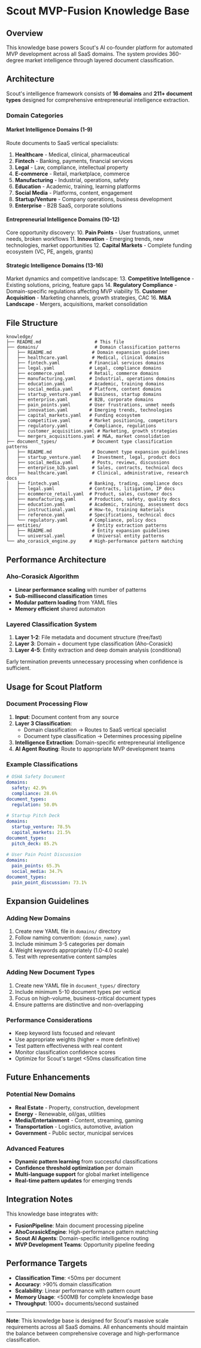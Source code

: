 # Scout MVP-Fusion Knowledge Base

## Overview

This knowledge base powers Scout's AI co-founder platform for automated MVP development across all SaaS domains. The system provides 360-degree market intelligence through layered document classification.

## Architecture

Scout's intelligence framework consists of **16 domains** and **211+ document types** designed for comprehensive entrepreneurial intelligence extraction.

### Domain Categories

#### Market Intelligence Domains (1-9)
Route documents to SaaS vertical specialists:
1. **Healthcare** - Medical, clinical, pharmaceutical
2. **Fintech** - Banking, payments, financial services  
3. **Legal** - Law, compliance, intellectual property
4. **E-commerce** - Retail, marketplace, commerce
5. **Manufacturing** - Industrial, operations, safety
6. **Education** - Academic, training, learning platforms
7. **Social Media** - Platforms, content, engagement
8. **Startup/Venture** - Company operations, business development
9. **Enterprise** - B2B SaaS, corporate solutions

#### Entrepreneurial Intelligence Domains (10-12)
Core opportunity discovery:
10. **Pain Points** - User frustrations, unmet needs, broken workflows
11. **Innovation** - Emerging trends, new technologies, market opportunities
12. **Capital Markets** - Complete funding ecosystem (VC, PE, angels, grants)

#### Strategic Intelligence Domains (13-16)
Market dynamics and competitive landscape:
13. **Competitive Intelligence** - Existing solutions, pricing, feature gaps
14. **Regulatory Compliance** - Domain-specific regulations affecting MVP viability
15. **Customer Acquisition** - Marketing channels, growth strategies, CAC
16. **M&A Landscape** - Mergers, acquisitions, market consolidation

## File Structure

```
knowledge/
├── README.md                    # This file
├── domains/                     # Domain classification patterns
│   ├── README.md               # Domain expansion guidelines
│   ├── healthcare.yaml         # Medical, clinical domains
│   ├── fintech.yaml           # Financial services domains
│   ├── legal.yaml             # Legal, compliance domains
│   ├── ecommerce.yaml         # Retail, commerce domains
│   ├── manufacturing.yaml     # Industrial, operations domains
│   ├── education.yaml         # Academic, training domains
│   ├── social_media.yaml      # Platform, content domains
│   ├── startup_venture.yaml   # Business, startup domains
│   ├── enterprise.yaml        # B2B, corporate domains
│   ├── pain_points.yaml       # User frustrations, unmet needs
│   ├── innovation.yaml        # Emerging trends, technologies
│   ├── capital_markets.yaml   # Funding ecosystem
│   ├── competitive.yaml       # Market positioning, competitors
│   ├── regulatory.yaml        # Compliance, regulations
│   ├── customer_acquisition.yaml # Marketing, growth strategies
│   └── mergers_acquisitions.yaml # M&A, market consolidation
├── document_types/             # Document type classification patterns
│   ├── README.md               # Document type expansion guidelines
│   ├── startup_venture.yaml    # Investment, legal, product docs
│   ├── social_media.yaml       # Posts, reviews, discussions
│   ├── enterprise_b2b.yaml     # Sales, contracts, technical docs
│   ├── healthcare.yaml         # Clinical, administrative, research docs
│   ├── fintech.yaml           # Banking, trading, compliance docs
│   ├── legal.yaml             # Contracts, litigation, IP docs
│   ├── ecommerce_retail.yaml  # Product, sales, customer docs
│   ├── manufacturing.yaml     # Production, safety, quality docs
│   ├── education.yaml         # Academic, training, assessment docs
│   ├── instructional.yaml     # How-to, training materials
│   ├── reference.yaml         # Specifications, technical docs
│   └── regulatory.yaml        # Compliance, policy docs
├── entities/                   # Entity extraction patterns
│   ├── README.md               # Entity expansion guidelines
│   └── universal.yaml          # Universal entity patterns
└── aho_corasick_engine.py     # High-performance pattern matching
```

## Performance Architecture

### Aho-Corasick Algorithm
- **Linear performance scaling** with number of patterns
- **Sub-millisecond classification** times
- **Modular pattern loading** from YAML files
- **Memory efficient** shared automaton

### Layered Classification System
1. **Layer 1-2**: File metadata and document structure (free/fast)
2. **Layer 3**: Domain + document type classification (Aho-Corasick)
3. **Layer 4-5**: Entity extraction and deep domain analysis (conditional)

Early termination prevents unnecessary processing when confidence is sufficient.

## Usage for Scout Platform

### Document Processing Flow
1. **Input**: Document content from any source
2. **Layer 3 Classification**: 
   - Domain classification → Routes to SaaS vertical specialist
   - Document type classification → Determines processing pipeline
3. **Intelligence Extraction**: Domain-specific entrepreneurial intelligence
4. **AI Agent Routing**: Route to appropriate MVP development teams

### Example Classifications
```yaml
# OSHA Safety Document
domains: 
  safety: 42.9%
  compliance: 28.6%
document_types:
  regulation: 50.0%
  
# Startup Pitch Deck  
domains:
  startup_venture: 78.5%
  capital_markets: 21.5%
document_types:
  pitch_deck: 85.2%
  
# User Pain Point Discussion
domains:
  pain_points: 65.3%
  social_media: 34.7%
document_types:
  pain_point_discussion: 73.1%
```

## Expansion Guidelines

### Adding New Domains
1. Create new YAML file in `domains/` directory
2. Follow naming convention: `{domain_name}.yaml`
3. Include minimum 3-5 categories per domain
4. Weight keywords appropriately (1.0-4.0 scale)
5. Test with representative content samples

### Adding New Document Types
1. Create new YAML file in `document_types/` directory  
2. Include minimum 5-10 document types per vertical
3. Focus on high-volume, business-critical document types
4. Ensure patterns are distinctive and non-overlapping

### Performance Considerations
- Keep keyword lists focused and relevant
- Use appropriate weights (higher = more definitive)
- Test pattern effectiveness with real content
- Monitor classification confidence scores
- Optimize for Scout's target <50ms classification time

## Future Enhancements

### Potential New Domains
- **Real Estate** - Property, construction, development
- **Energy** - Renewable, oil/gas, utilities
- **Media/Entertainment** - Content, streaming, gaming
- **Transportation** - Logistics, automotive, aviation
- **Government** - Public sector, municipal services

### Advanced Features
- **Dynamic pattern learning** from successful classifications
- **Confidence threshold optimization** per domain
- **Multi-language support** for global market intelligence
- **Real-time pattern updates** for emerging trends

## Integration Notes

This knowledge base integrates with:
- **FusionPipeline**: Main document processing pipeline
- **AhoCorasickEngine**: High-performance pattern matching
- **Scout AI Agents**: Domain-specific intelligence routing
- **MVP Development Teams**: Opportunity pipeline feeding

## Performance Targets

- **Classification Time**: <50ms per document
- **Accuracy**: >90% domain classification
- **Scalability**: Linear performance with pattern count
- **Memory Usage**: <500MB for complete knowledge base
- **Throughput**: 1000+ documents/second sustained

---

**Note**: This knowledge base is designed for Scout's massive scale requirements across all SaaS domains. All enhancements should maintain the balance between comprehensive coverage and high-performance classification.